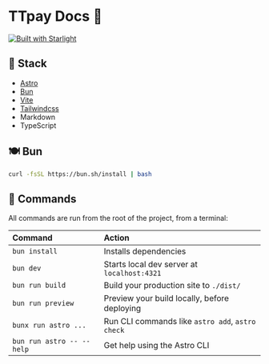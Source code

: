 # TTpay Docs 🚀

[![Built with Starlight](https://astro.badg.es/v2/built-with-starlight/tiny.svg)](https://starlight.astro.build)

## 🔧 Stack

- [Astro](https://astro.build)
- [Bun](https://bun.sh/)
- [Vite](https://vitejs.dev/)
- [Tailwindcss](https://tailwindcss.com/)
- Markdown
- TypeScript

## 🍽️ Bun

```bash
curl -fsSL https://bun.sh/install | bash
```

## 🧞 Commands

All commands are run from the root of the project, from a terminal:

| Command                   | Action                                           |
| :------------------------ | :----------------------------------------------- |
| `bun install`             | Installs dependencies                            |
| `bun dev`                 | Starts local dev server at `localhost:4321`      |
| `bun run build`           | Build your production site to `./dist/`          |
| `bun run preview`         | Preview your build locally, before deploying     |
| `bunx run astro ...`      | Run CLI commands like `astro add`, `astro check` |
| `bun run astro -- --help` | Get help using the Astro CLI                     |
